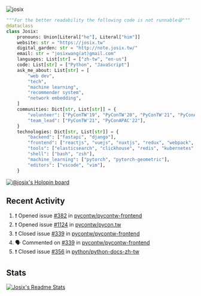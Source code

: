 ![josix](https://komarev.com/ghpvc/?username=josix)
```python
"""For the better readability the following code is not runnable😆"""
@dataclass
class Josix:
    pronouns: Union[Literal["he"], Literal["him"]]
    website: str = "https://josix.tw"
    digital_garden: str = "http://note.josix.tw/"
    email: str = "josixwang(at)gmail.com"
    languages: List[str] = ["zh-tw", "en-us"]
    code: List[str] = ["Python", "JavaScript"]
    ask_me_about: List[str] = [
        "web dev",
        "tech",
        "machine learning",
        "recommender system",
        "network embedding",
    ]
    communities: Dict[str, List[str]] = {
        "volunteer": ["PyConTW'19", "PyConTW'20", "PyConTW'21", "PyConAPAC'22"],
        "team_lead": ["PyConTW'21", "PyConAPAC'22"],
    }
    technologies: Dict[str, List[str]] = {
        "backend": ["fastapi", "django"],
        "frontend": ["reactjs", "vuejs", "nuxtjs", "redux", "webpack", "tailwindcss"],
        "tools": ["elasticsearch", "clickhouse", "redis", "kubernetes", "docker"],
        "shell": ["bash", "zsh"],
        "machine_learning": ["pytorch", "pytorch-geometric"],
        "editors": ["vscode", "vim"],
    }
```
[![@josix's Holopin board](https://holopin.io/api/user/board?user=josix)](https://holopin.io/@josix)

## Recent Activity
<!--START_SECTION:activity-->
1. ❗️ Opened issue [#382](https://github.com/pycontw/pycontw-frontend/issues/382) in [pycontw/pycontw-frontend](https://github.com/pycontw/pycontw-frontend)
2. ❗️ Opened issue [#1124](https://github.com/pycontw/pycon.tw/issues/1124) in [pycontw/pycon.tw](https://github.com/pycontw/pycon.tw)
3. ❗️ Closed issue [#339](https://github.com/pycontw/pycontw-frontend/issues/339) in [pycontw/pycontw-frontend](https://github.com/pycontw/pycontw-frontend)
4. 🗣 Commented on [#339](https://github.com/pycontw/pycontw-frontend/issues/339) in [pycontw/pycontw-frontend](https://github.com/pycontw/pycontw-frontend)
5. ❗️ Closed issue [#356](https://github.com/python/python-docs-zh-tw/issues/356) in [python/python-docs-zh-tw](https://github.com/python/python-docs-zh-tw)
<!--END_SECTION:activity-->



## Stats
[![Josix's Readme Stats](https://github-readme-stats.vercel.app/api?username=josix&show_icons=true&theme=default&count_private=true&card_width=400)](https://github.com/anuraghazra/github-readme-stats)
